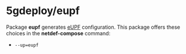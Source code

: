 # 5gdeploy/eupf

Package **eupf** generates [eUPF](https://github.com/edgecomllc/eupf) configuration.
This package offers these choices in the **netdef-compose** command:

* `--up=eupf`
